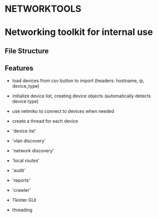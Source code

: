 # NETWORKTOOLS
# Networking toolkit for internal use

## File Structure

## Features
- load devices from csv button to import (headers: hostname, ip, device_type)
- initialize device list, creating device objects (automatically detects device type)
- use netmiko to connect to devices when needed
- create a thread for each device
- 'device list'
- 'vlan discovery'
- 'network discovery'
- 'local routes'
-  'audit'
- 'reports'
- 'crawler'

- Tkinter GUI
- threading

